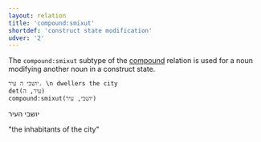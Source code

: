 ```yaml
---
layout: relation
title: 'compound:smixut'
shortdef: 'construct state modification'
udver: '2'
---
```


The `compound:smixut` subtype of the [compound]() relation is used for a noun modifying another
noun in a construct state.

~~~ sdparse
יושבי ה עיר. \n dwellers the city
det(עיר, ה)
compound:smixut(יושבי, עיר)
~~~

יושבי העיר

"the inhabitants of the city"
<!-- Interlanguage links updated So kvě 14 19:03:17 CEST 2022 -->
